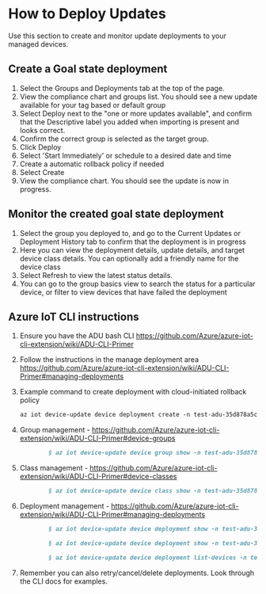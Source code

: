 # How to Deploy Updates

Use this section to create and monitor update deployments to your managed devices. 

## Create a Goal state deployment

1. Select the Groups and Deployments tab at the top of the page.
2. View the compliance chart and groups list. You should see a new update available for your tag based or default group
3. Select Deploy next to the "one or more updates available", and confirm that the Descriptive label you added when importing is present and looks correct.
4. Confirm the correct group is selected as the target group. 
5. Click Deploy
6. Select 'Start Immediately' or schedule to a desired date and time
7. Create a automatic rollback policy if needed
8. Select Create
9. View the compliance chart. You should see the update is now in progress.


## Monitor the created goal state deployment

1. Select the group you deployed to, and go to the Current Updates or Deployment History tab to confirm that the deployment is in progress
2. Here you can view the deployment details, update details, and target device class details. You can optionally add a friendly name for the device class
3. Select Refresh to view the latest status details. 
4. You can go to the group basics view to search the status for a particular device, or filter to view devices that have failed the deployment
## Azure IoT CLI instructions

1. Ensure you have the ADU bash CLI https://github.com/Azure/azure-iot-cli-extension/wiki/ADU-CLI-Primer 
2. Follow the instructions in the manage deployment area https://github.com/Azure/azure-iot-cli-extension/wiki/ADU-CLI-Primer#managing-deployments 
3. Example command to create deployment with cloud-initiated rollback policy
  
    ```markdown
    az iot device-update device deployment create -n test-adu-35d878a5c16248 -i myinstance1 --group-id MyGroup --deployment-id mydeployment1002 --update-provider digimaun --update-name adutest --update-version 1.0.0.2 --failed-count 10 --failed-percentage 20 --rollback-update-provider digimaun --rollback-update-name adutest --rollback-update-version 1.0.0.0
    ```
4. Group management - https://github.com/Azure/azure-iot-cli-extension/wiki/ADU-CLI-Primer#device-groups
	```markdown
			§ az iot device-update device group show -n test-adu-35d878a5c16248 -i myinstance1 --group-id MyGroup --update-compliance
    ```
5. Class management - https://github.com/Azure/azure-iot-cli-extension/wiki/ADU-CLI-Primer#device-classes
	```markdown
			§ az iot device-update device class show -n test-adu-35d878a5c16248 -i myinstance1 --class-id cdad9d100395aba0a920525b4fe6ac24c6c7ad44 --gid MyGroup --update-compliance
    ```
6. Deployment management - https://github.com/Azure/azure-iot-cli-extension/wiki/ADU-CLI-Primer#managing-deployments
	```markdown
			§ az iot device-update device deployment show -n test-adu-35d878a5c16248 -i myinstance1 --gid MyGroup --deployment mydeployment1002 --status
    ```
    ```markdown
			§ az iot device-update device deployment show -n test-adu-35d878a5c16248 -i myinstance1 --gid MyGroup --cid cdad9d100395aba0a920525b4fe6ac24c6c7ad44 --deployment mydeployment1002 --status
    ```
    ```markdown
			§ az iot device-update device deployment list-devices -n test-adu-35d878a5c16248 -i myinstance1 --gid MyGroup --class-id cdad9d100395aba0a920525b4fe6ac24c6c7ad44 --deployment-id mydeployment1002 --filter "deviceId eq 'd0' and deviceState eq 'InProgress'"
    ```
7. Remember you can also retry/cancel/delete deployments. Look through the CLI docs for examples.

